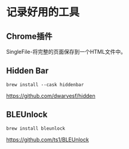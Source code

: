# 记录好用的工具




## Chrome插件   

SingleFile-将完整的页面保存到一个HTML文件中。


## Hidden Bar

```
brew install --cask hiddenbar    
```

https://github.com/dwarvesf/hidden

## BLEUnlock    

```
brew install bleunlock
```

https://github.com/ts1/BLEUnlock
